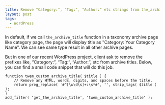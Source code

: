 ```yaml
---
title: Remove "Category:", "Tag:", "Author:" etc strings from the_archive_title - WordPress
layout: post
tags:
  - WordPress
---
```


In default, if we call `the_archive_title` function in a taxonomy archive page like category page, the page will display title as "Category: Your Category Name". We can see same type result in all other archive pages.

But in one of our recent WordPress project, client ask to remove the prefixes like, “Category:”, “Tag:”, “Author:”, etc from archive titles. Below, you can find a small code snippet that will do this job.

	function twem_custom_archive_title( $title ) {
		// Remove any HTML, words, digits, and spaces before the title.
		return preg_replace( '#^[\w\d\s]+:\s*#', '', strip_tags( $title ) );
	}
	add_filter( 'get_the_archive_title', 'twem_custom_archive_title' );
